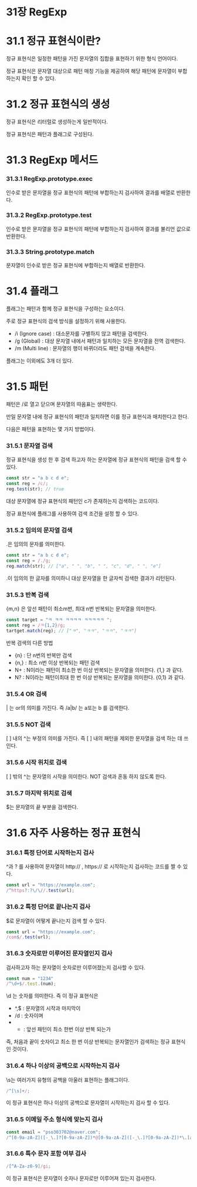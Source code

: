 # 31장 RegExp

# 31.1 정규 표현식이란?

정규 표현식은 일정한 패턴을 가진 문자열의 집합을 표현하기 위한 형식 언어이다.

정규 표현식은 문자열 대상으로 패턴 매칭 기능을 제공하여 해당 패턴에 문자열이 부합하는지 확인 할 수 있다.

# 31.2 정규 표현식의 생성

정규 표현식은 리터럴로 생성하는게 일반적이다.

정규 표현식은 패턴과 플래그로 구성된다.

# 31.3 RegExp 메서드

### 31.3.1 RegExp.prototype.exec

인수로 받은 문자열을 정규 표현식의 패턴에 부합하는지 검사하여 결과를 배열로 반환한다.

### 31.3.2 RegExp.prototype.test

인수로 받은 문자열을 정규 표현식의 패턴에 부합하는지 검사하여 결과를 불리언 값으로 반환한다.

### 31.3.3 String.prototype.match

문자열이 인수로 받은 정규 표현식에 부합하는지 배열로 반환한다.

# 31.4 플래그

플래그는 패턴과 함께 정규 표현식을 구성하는 요소이다.

주로 정규 표현식의 검색 방식을 설정하기 위해 사용한다.

- /i (Ignore case) : 대소문자를 구별하지 않고 패턴을 검색한다.
- /g (Global) : 대상 문자열 내에서 패턴과 일치하는 모든 문자열을 전역 검색한다.
- /m (Multi line) : 문자열의 행이 바뀌더라도 패턴 검색을 계속한다.

플래그는 이외에도 3개 더 있다.

# 31.5 패턴

패턴은 /로 열고 닫으며 문자열의 따옴표는 생략한다.

만일 문자열 내에 정규 표현식의 패턴과 일치하면 이를 정규 표현식과 매치한다고 한다.

다음은 패턴을 표현하는 몇 가지 방법이다.

### 31.5.1 문자열 검색

정규 표현식을 생성 한 후 검색 하고자 하는 문자열에 정규 표현식의 패턴을 검색 할 수 있다.

```jsx
const str = "a b c d e";
const reg = /c/;
reg.test(str); // true
```

대상 문자열에 정규 표현식의 패턴인 c가 존재하는지 검색하는 코드이다.

정규 표현식에 플래그를 사용하여 검색 조건을 설정 할 수 있다.

### 31.5.2 임의의 문자열 검색

.은 임의의 문자를 의미한다.

```jsx
const str = "a b c d e";
const reg = /./g;
reg.match(str); // ["a", " ", "b", " ", "c", "d", " ", "e"]
```

.이 임의의 한 글자를 의미하니 대상 문자열을 한 글자씩 검색한 결과가 리턴된다.

### 31.5.3 반복 검색

{m,n} 은 앞선 패턴이 최소m번, 최대 n번 반복되는 문자열을 의미한다.

```jsx
const target = "ㅋ ㅋㅋ ㅋㅋㅋㅋ ㅋㅋㅋㅋㅋ ";
const reg = /ㅋ{1,2}/g;
tartget.match(reg); // ["ㅋ", "ㅋㅋ", "ㅋㅋ", "ㅋㅋ"]
```

반복 검색의 다른 방법

- {n} : 단 n번의 반복만 검색
- {n,} : 최소 n번 이상 반복되는 패턴 검색
- N+ : N이라는 패턴이 최소한 번 이상 반복되는 문자열을 의미한다. {1,} 과 같다.
- N? : N이라는 패턴이최대 한 번 이상 반복되는 문자열을 의미한다. {0,1} 과 같다.

### 31.5.4 OR 검색

| 는 or의 의미를 가진다. 즉 /a|b/ 는 a또는 b 를 검색한다.

### 31.5.5 NOT 검색

[ ] 내의 ^는 부정의 의미를 가진다. 즉 [ ] 내의 패턴을 제외한 문자열을 검색 하는 데 쓰인다.

### 31.5.6 시작 위치로 검색

[ ] 밖의 ^는 문자열의 시작을 의미한다. NOT 검색과 혼동 하지 않도록 한다.

### 31.5.7 마지막 위치로 검색

$는 문자열의 끝 부분을 검색한다.

# 31.6 자주 사용하는 정규 표현식

### 31.6.1 특정 단어로 시작하는지 검사

^과 ? 를 사용하여 문자열이 http:// , https:// 로 시작하는지 검사하는 코드를 짤 수 있다.

```jsx
const url = "https://example.com";
/^https?:?\/\//.test(url);
```

### 31.6.2 특정 단어로 끝나는지 검사

$로 문자열이 어떻게 끝나는지 검색 할 수 있다.

```jsx
const url = "https://example.com";
/com$/.test(url);
```

### 31.6.3 숫자로만 이루어진 문자열인지 검사

검사하고자 하는 문자열이 숫자로만 이루어졌는지 검사할 수 있다.

```jsx
const num = "1234"
/^\d+$/.test.(num);
```

\d 는 숫자를 의미한다. 즉 이 정규 표현식은

- ^,$ : 문자열의 시작과 마지막이
- /d : 숫자이며
- - : 앞선 패턴이 최소 한번 이상 반복 되는가

즉, 처음과 끝이 숫자이고 최소 한 번 이상 반복되는 문자열인가 검색하는 정규 표현식 인 것이다.

### 31.6.4 하나 이상의 공백으로 시작하는지 검사

\s는 여러가지 유형의 공백을 아울러 표현하는 플래그이다.

```jsx
/^[\s]+/;
```

이 정규 표현식은 하나 이상의 공백으로 문자열이 시작하는지 검사 할 수 있다.

### 31.6.5 이메일 주소 형식에 맞는지 검사

```jsx
const email = "pso303702@naver.com";
/^[0-9a-zA-Z]([-_\.]?[0-9a-zA-Z])*@[0-9a-zA-Z]([-_\.]?[0-9a-zA-Z])*\.[a-zA-Z]{2,3}$/;
```

### 31.6.6 특수 문자 포함 여부 검사

```jsx
/[^A-Za-z0-9]/gi;
```

이 정규 표현식은 문자열이 숫자나 문자로만 이루어져 있는지 검사한다.
